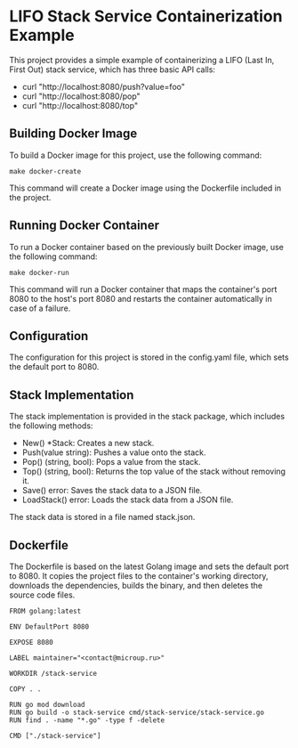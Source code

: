 # LIFO Stack Service Containerization Example

This project provides a simple example of containerizing a LIFO (Last In, First Out) stack service, which has three basic API calls:

- curl "http://localhost:8080/push?value=foo"
- curl "http://localhost:8080/pop"
- curl "http://localhost:8080/top"

## Building Docker Image

To build a Docker image for this project, use the following command:

```make docker-create```

This command will create a Docker image using the Dockerfile included in the project.

## Running Docker Container

To run a Docker container based on the previously built Docker image, use the following command:

```make docker-run```

This command will run a Docker container that maps the container's port 8080 to the host's port 8080 and restarts the container automatically in case of a failure.

## Configuration

The configuration for this project is stored in the config.yaml file, which sets the default port to 8080.

## Stack Implementation

The stack implementation is provided in the stack package, which includes the following methods:

- New() *Stack: Creates a new stack.
- Push(value string): Pushes a value onto the stack.
- Pop() (string, bool): Pops a value from the stack.
- Top() (string, bool): Returns the top value of the stack without removing it.
- Save() error: Saves the stack data to a JSON file.
- LoadStack() error: Loads the stack data from a JSON file.

The stack data is stored in a file named stack.json.

## Dockerfile

The Dockerfile is based on the latest Golang image and sets the default port to 8080. It copies the project files to the container's working directory, downloads the dependencies, builds the binary, and then deletes the source code files.

```shell
FROM golang:latest

ENV DefaultPort 8080

EXPOSE 8080

LABEL maintainer="<contact@microup.ru>"

WORKDIR /stack-service

COPY . .

RUN go mod download
RUN go build -o stack-service cmd/stack-service/stack-service.go
RUN find . -name "*.go" -type f -delete

CMD ["./stack-service"]
```
